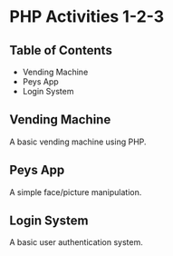 # PHP Activities 1-2-3

## Table of Contents
- Vending Machine
- Peys App
- Login System

## Vending Machine
A basic vending machine using PHP.

## Peys App
A simple face/picture manipulation.

## Login System
A basic user authentication system.
